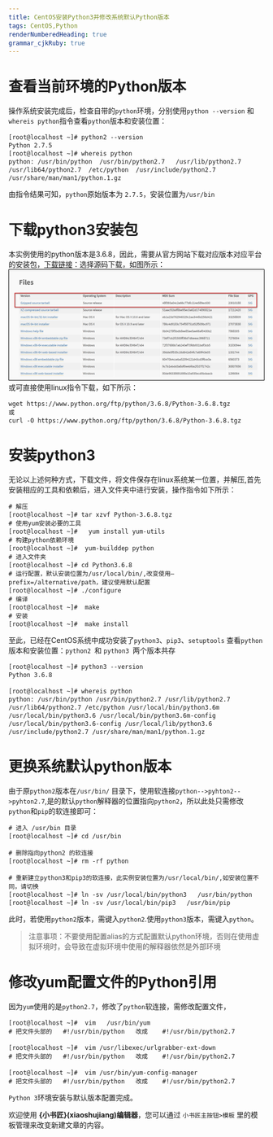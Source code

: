 ```yaml
---
title: CentOS安装Python3并修改系统默认Python版本
tags: CentOS,Python
renderNumberedHeading: true
grammar_cjkRuby: true
---
```

# 查看当前环境的Python版本
操作系统安装完成后，检查自带的`python`环境，分别使用`python --version` 和 `whereis python`指令查看`python`版本和安装位置：
```
[root@localhost ~]# python2 --version
Python 2.7.5
[root@localhost ~]# whereis python
python: /usr/bin/python  /usr/bin/python2.7   /usr/lib/python2.7  /usr/lib64/python2.7  /etc/python  /usr/include/python2.7  /usr/share/man/man1/python.1.gz
```
由指令结果可知，`python`原始版本为 `2.7.5`，安装位置为`/usr/bin`

# 下载python3安装包
本实例使用的python版本是3.6.8，因此，需要从官方网站下载对应版本对应平台的安装包，[下载链接](https://www.python.org/downloads/release/python-368/)：选择源码下载，如图所示：
![enter description here](./images/1647325787794.png)
或可直接使用linux指令下载，如下所示：
```
wget https://www.python.org/ftp/python/3.6.8/Python-3.6.8.tgz
或
curl -O https://www.python.org/ftp/python/3.6.8/Python-3.6.8.tgz
```
# 安装python3
无论以上述何种方式，下载文件，将文件保存在linux系统某一位置，并解压,首先安装相应的工具和依赖后，进入文件夹中进行安装，操作指令如下所示：
```
# 解压
[root@localhost ~]# tar xzvf Python-3.6.8.tgz
# 使用yum安装必要的工具
[root@localhost ~]#   yum install yum-utils
# 构建python依赖环境
[root@localhost ~]#  yum-builddep python
# 进入文件夹
[root@localhost ~]# cd Python3.6.8
# 运行配置，默认安装位置为/usr/local/bin/,改变使用–prefix=/alternative/path，建议使用默认配置
[root@localhost ~]# ./configure
# 编译  
[root@localhost ~]#  make
# 安装
[root@localhost ~]#  make install
```

至此，已经在CentOS系统中成功安装了`python3`、`pip3`、`setuptools`
查看`python`版本和安装位置：`python2 `和 `python3 `两个版本共存
```
[root@localhost ~]# python3 --version
Python 3.6.8

[root@localhost ~]# whereis python
python: /usr/bin/python /usr/bin/python2.7 /usr/lib/python2.7 /usr/lib64/python2.7 /etc/python /usr/local/bin/python3.6m /usr/local/bin/python3.6 /usr/local/bin/python3.6m-config /usr/local/bin/python3.6-config /usr/local/lib/python3.6 /usr/include/python2.7 /usr/share/man/man1/python.1.gz
```
# 更换系统默认python版本
由于原`python2`版本在`/usr/bin/` 目录下，使用软连接`python-->pyhton2-->pyhton2.7`,是的默认`python`解释器的位置指向`python2`，所以此处只需修改`python`和`pip`的软连接即可：
```
# 进入 /usr/bin 目录
[root@localhost ~]# cd /usr/bin

# 删除指向python2 的软连接
[root@localhost ~]# rm -rf python

# 重新建立python3和pip3的软连接，此实例安装位置为/usr/local/bin/,如安装位置不同，请切换
[root@localhost ~]# ln -sv /usr/local/bin/python3   /usr/bin/python
[root@localhost ~]# ln -sv /usr/local/bin/pip3   /usr/bin/pip
```

此时，若使用`python2`版本，需键入`python2`.使用`python3`版本，需键入`python`。
> 注意事项：不要使用配置alias的方式配置默认python环境，否则在使用虚拟环境时，会导致在虚拟环境中使用的解释器依然是外部环境

# 修改yum配置文件的Python引用
因为`yum`使用的是`python2.7`，修改了`python`软连接，需修改配置文件，
 ```
 [root@localhost ~]#  vim   /usr/bin/yum
# 把文件头部的   #!/usr/bin/python   改成    #!/usr/bin/python2.7

[root@localhost ~]#  vim /usr/libexec/urlgrabber-ext-down
# 把文件头部的   #!/usr/bin/python   改成    #!/usr/bin/python2.7

[root@localhost ~]#  vim /usr/bin/yum-config-manager
# 把文件头部的   #!/usr/bin/python   改成    #!/usr/bin/python2.7
 ```
`Python 3`环境安装与默认版本配置完成。

欢迎使用 **{小书匠}(xiaoshujiang)编辑器**，您可以通过 `小书匠主按钮>模板` 里的模板管理来改变新建文章的内容。